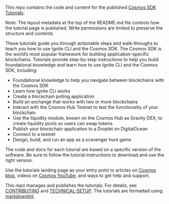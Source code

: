 <!--
layout: LandingPage
intro:
  - overline: Developer course
    title: Cosmos Academy
    description: |
      Want to discover how to use the Cosmos SDK to build application-specific blockchains?<br/><br/>
      Take your first steps in the Cosmos universe with a look into this complete and comprehensive course.
    action:
      label: What is Cosmos
      url: /academy/1-what-is-cosmos/index.html
    secondtext: |
      This is a beta version of the Developer Portal that will help you take your first steps with the Cosmos SDK.
      <br>We would be grateful for your feedback. At the end of each are three icons to rate the page and a small box where you can give us feedback about things to improve. Enjoy your journey through the portal and good luck with the HackAtom!
overview:
  title: Welcome to the Cosmos Ecosystem!
  items:
    - title: Is this course for me?
      description: |
        This course offers an overview of the Cosmos SDK, as well as examples and exercises to help developers get a quick start.
    - title: How should I go through this course?
      description: |
        This course unfolds the Cosmos universe, beginning with a big picture perspective and getting into how to create your own application-specific blockchain with the Cosmos SDK.<br/>
        You can follow two tracks: The fast track and the deep dive. The fast track gives you a solid overview of the Cosmos SDK, its components, and dApps in Cosmos. The deep dive takes you through hands-on exercises to put theory into practice – showcasing how to address application concerns when developing such as managing gas fees and cross-chain communication, working with Ignite CLI, running a node, and understanding CosmWasm. All sections are tagged accordingly as “Fast track” or “Deep dive”. A look into all chapters is recommended as a basic understanding helps when things get tricky.
    - title: What do I need?
      description: |
        For the fast track, you should have a solid understanding of blockchain technology and be familiar with decentralized applications. The deep dives are specially designed for experienced developers.
    - title: How long does it take me?
      description: |
        With the fast-track, you will gain a solid understanding of Cosmos and its SDK. This might be a matter of just an hour or two. The time you spend on the deep dive depends on you – there are endless possibilities to discover. <br/><br/>
        Welcome to the cosmos!
modulesIntroduction:
  - image: /cosmos_dev_portal_module-02-lp.png
    title: What is Cosmos?
    description: |
      Get a fast overview of:
    links: ['/academy/1-what-is-cosmos/blockchain-and-cosmos.html', '/academy/1-what-is-cosmos/cosmos-ecosystem.html', '/academy/1-what-is-cosmos/atom-staking.html']
  - image: /cosmos_dev_portal_module-03-lp.png
    title: Cosmos Concepts
    description: |
      Deep dive
    links: ['/academy/2-main-concepts/', '/academy/0.0-B9lab-Blockchains/2_public.html', '/academy/2-main-concepts/', '/academy/0.0-B9lab-Blockchains/2_public.html']
  - image: /cosmos_dev_portal_module-04-lp.png
    title: Introduction to IBC
    description: |
      Deep dive
    links: ['/academy/2-main-concepts/', '/academy/0.0-B9lab-Blockchains/2_public.html', '/academy/2-main-concepts/', '/academy/0.0-B9lab-Blockchains/2_public.html']
tools:
  - title: Cosmos SDK
    description: A framework for building public blockchains.
    links:
      - name: Learn more
        url: https://v1.cosmos.network/sdk
      - name: Documentation
        url: https://docs.cosmos.network/
    image: /cosmos-sdk-icon.svg
  - title: Tendermint Core
    description: Blockchain consensus engine and application interface.
    links:
      - name: Learn more
        url: https://tendermint.com/core/
      - name: Documentation
        url: https://docs.tendermint.com/
    image: /tendermint-icon.svg
  - title: Ignite CLI
    description: All-in-one platform to build, launch, and maintain apps on a sovereign and secured blockchain.
    links:
      - name: Learn more
        url: https://ignite.com/cli
      - name: Documentation
        url: https://docs.ignite.com
    image: /ignitecli-icon.svg
  - title: IBC
    description: Industry standard protocol for inter-blockchain communication.
    links:
      - name: Learn more
        url: https://ibcprotocol.org/
      - name: Documentation
        url: https://ibc.cosmos.network/
    image: /ibc-icon.svg
  - title: CosmWasm
    description: Smart contracting platform built for Cosmos ecosystem.
    links:
      - name: Learn more
        url: https://cosmwasm.com/
      - name: Documentation
        url: https://docs.cosmwasm.com/docs/1.0/
    image: /cosmwasm-icon.svg
  - title: Cosmos Hub
    description: Software powering Cosmos Hub, the heart of the Cosmos network, and home of the ATOM token.
    links:
      - name: Documentation
        url: https://hub.cosmos.network/
    image: /generic-star-icon.svg
articles:
  - title: Authz and Fee Grant Modules
    date: Thursday, March 10
    time: 4
    url: https://blog.cosmos.network/secret-powers-what-are-the-authz-and-fee-grant-modules-c57d0e808794
    image: /authz-article-banner.png
  - title: Tendermint v0.35
    date: Friday, November 5
    time: 4
    url: https://medium.com/tendermint/tendermint-v0-35-introduces-prioritized-mempool-a-makeover-to-the-peer-to-peer-network-more-61eea6ec572d
    image: /article-02.jpg
  - title: What is IBC?
    date: Tuesday, December 7
    time: 9
    url: https://bisontrails.co/ibc-protocol
    image: /article-03.jpg
tutorials:
  - image: /cosmos_dev_portal_module-05-lp.png
    title: Cosmos Concepts
    description: |
      Deep dive
    links: ['/academy/2-main-concepts/']
  - image: /cosmos_dev_portal_module-04-lp.png
    title: IBC developers
    description: |
      Deep dive
    links: ['/academy/2-main-concepts/']
  - image: /cosmos_dev_portal_module-03-lp.png
    title: Cosmos Concepts
    description: |
      Deep dive
    links: ['/academy/2-main-concepts/']
  - image: /cosmos_dev_portal_module-05-lp.png
    title: Cosmos Concepts
    description: |
      Deep dive
    links: ['/academy/2-main-concepts/']
  - image: /cosmos_dev_portal_module-02-lp.png
    title: Introduction to CosmJS
    description: |
      Deep dive
    links: ['/academy/2-main-concepts/', '/academy/0.0-B9lab-Blockchains/2_public.html', '/academy/2-main-concepts/', '/academy/0.0-B9lab-Blockchains/2_public.html']
  - image: /cosmos_dev_portal_module-03-lp.png
    title: Cosmos Concepts
    description: |
      Deep dive
    links: ['/academy/2-main-concepts/', '/academy/0.0-B9lab-Blockchains/2_public.html', '/academy/2-main-concepts/', '/academy/0.0-B9lab-Blockchains/2_public.html']
  - image: /cosmos_dev_portal_whats_next.png
    title: Understand SDK modules
    description: |
      Deep dive
    links: ['/academy/2-main-concepts/', '/academy/0.0-B9lab-Blockchains/2_public.html', '/academy/2-main-concepts/', '/academy/0.0-B9lab-Blockchains/2_public.html']
exercises:
  - image: /cosmos_dev_portal_module-02-lp.png
    title: Cosmos Concepts
    description: |
      Deep dive
    links: ['/academy/2-main-concepts/']
  - image: /cosmos_dev_portal_module-02-lp.png
    title: Run in Production
    description: |
      Deep dive
    links: ['/academy/2-main-concepts/']
  - image: /cosmos_dev_portal_module-02-lp.png
    title: Run in Production
    description: |
      Deep dive
    links: ['/academy/2-main-concepts/']
  - image: /cosmos_dev_portal_module-02-lp.png
    title: Cosmos Concepts
    description: |
      Deep dive
    links: ['/academy/2-main-concepts/']
  - image: /cosmos_dev_portal_module-02-lp.png
    title: Cosmos Concepts
    description: |
      Deep dive
    links: ['/academy/2-main-concepts/']
-->

This repo contains the code and content for the published [Cosmos SDK Tutorials](https://tutorials.cosmos.network/).

Note: The layout metadata at the top of the README.md file controls how the tutorial page is published. Write permissions are limited to preserve the structure and contents.

These tutorials guide you through actionable steps and walk-throughs to teach you how to use Ignite CLI and the Cosmos SDK. The Cosmos SDK is the world’s most popular framework for building application-specific blockchains. Tutorials provide step-by-step instructions to help you build foundational knowledge and learn how to use Ignite CLI and the Cosmos SDK, including:

* Foundational knowledge to help you navigate between blockchains with the Cosmos SDK
* Learn how Ignite CLI works
* Create a blockchain polling application
* Build an exchange that works with two or more blockchains
* Interact with the Cosmos Hub Testnet to test the functionality of your blockchain
* Use the liquidity module, known on the Cosmos Hub as Gravity DEX, to create liquidity pools so users can swap tokens
* Publish your blockchain application to a Droplet on DigitalOcean
* Connect to a testnet
* Design, build, and run an app as a scavenger hunt game

The code and docs for each tutorial are based on a specific version of the software. Be sure to follow the tutorial instructions to download and use the right version.

Use the tutorials landing page as your entry point to articles on [Cosmos blog](https://blog.cosmos.network/), videos on [Cosmos YouTube](https://www.youtube.com/c/CosmosProject/videos), and ways to get help and support.

This repo manages and publishes the tutorials. For details, see [CONTRIBUTING](CONTRIBUTING.md) and [TECHNICAL-SETUP](TECHNICAL-SETUP.md).
The tutorials are formatted using [markdownlint](https://github.com/DavidAnson/markdownlint/blob/main/doc/Rules.md).
